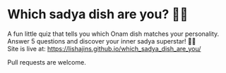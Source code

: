 
# Which sadya dish are you? 🍲🌼

A fun little quiz that tells you which Onam dish matches your personality.  
Answer 5 questions and discover your inner sadya superstar! 🌸✨  
Site is live at: https://lishajins.github.io/which_sadya_dish_are_you/


Pull requests are welcome.
